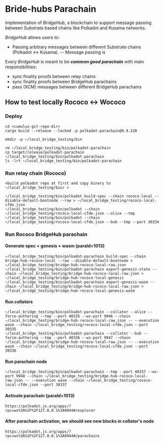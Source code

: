 # Bride-hubs Parachain

Implementation of _BridgeHub_, a blockchain to support message passing between Substrate based chains like Polkadot and Kusama networks.

_BridgeHub_ allows users to:

- Passing arbitrary messages between different Substrate chains (Polkadot <-> Kusama).
-- Message passing is

Every _BridgeHub_ is meant to be **_common good parachain_** with main responsibilities:
- sync finality proofs between relay chains
- sync finality proofs between BridgeHub parachains
- pass (XCM) messages between different BridgeHub parachains

## How to test locally Rococo <-> Wococo

### Deploy
```
cd <cumulus-git-repo-dir>
cargo build --release --locked -p polkadot-parachain@0.9.220

mkdir -p ~/local_bridge_testing/bin

rm ~/local_bridge_testing/bin/polkadot-parachain
cp target/release/polkadot-parachain ~/local_bridge_testing/bin/polkadot-parachain
ls -lrt ~/local_bridge_testing/bin/polkadot-parachain
```

### Run relay chain (Rococo)
```
<build polkadot repo at first and copy binary to ~/local_bridge_testing/bin/ >

~/local_bridge_testing/bin/polkadot build-spec --chain rococo-local --disable-default-bootnode --raw > ~/local_bridge_testing/rococo-local-cfde.json
~/local_bridge_testing/bin/polkadot --chain ~/local_bridge_testing/rococo-local-cfde.json --alice --tmp
~/local_bridge_testing/bin/polkadot --chain ~/local_bridge_testing/rococo-local-cfde.json --bob --tmp --port 30334
```

### Run Rococo BridgeHub parachain
#### Generate spec + genesis + wasm (paraId=1013)
```
~/local_bridge_testing/bin/polkadot-parachain build-spec --chain bridge-hub-rococo-local --raw --disable-default-bootnode > ~/local_bridge_testing/bridge-hub-rococo-local-raw.json
~/local_bridge_testing/bin/polkadot-parachain export-genesis-state --chain ~/local_bridge_testing/bridge-hub-rococo-local-raw.json > ~/local_bridge_testing/bridge-hub-rococo-local-genesis
~/local_bridge_testing/bin/polkadot-parachain export-genesis-wasm --chain ~/local_bridge_testing/bridge-hub-rococo-local-raw.json > ~/local_bridge_testing/bridge-hub-rococo-local-genesis-wasm
```

#### Run collators
```
~/local_bridge_testing/bin/polkadot-parachain --collator --alice --force-authoring --tmp --port 40335 --ws-port 9946 --chain ~/local_bridge_testing/bridge-hub-rococo-local-raw.json -- --execution wasm --chain ~/local_bridge_testing/rococo-local-cfde.json --port 30335
~/local_bridge_testing/bin/polkadot-parachain --collator --bob --force-authoring --tmp --port 40336 --ws-port 9947 --chain ~/local_bridge_testing/bridge-hub-rococo-local-raw.json -- --execution wasm --chain ~/local_bridge_testing/rococo-local-cfde.json --port 30336
```

#### Run parachain node
```
~/local_bridge_testing/bin/polkadot-parachain --tmp --port 40337 --ws-port 9948 --chain ~/local_bridge_testing/bridge-hub-rococo-local-raw.json -- --execution wasm --chain ~/local_bridge_testing/rococo-local-cfde.json --port 30337
```

#### Activate parachain (paraId=1013)
```
https://polkadot.js.org/apps/?rpc=ws%3A%2F%2F127.0.0.1%3A9944#/explorer
```

#### After parachain activation, we should see new blocks in collator's node
```
https://polkadot.js.org/apps/?rpc=ws%3A%2F%2F127.0.0.1%3A9944#/parachains
```
